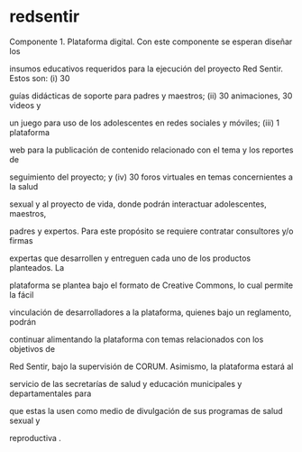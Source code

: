 # redsentir
Componente 1. Plataforma digital. Con este componente se esperan diseñar los

insumos educativos requeridos para la ejecución del proyecto Red Sentir. Estos son: (i) 30

guías didácticas de soporte para padres y maestros; (ii) 30 animaciones, 30 videos y

un juego para uso de los adolescentes en redes sociales y móviles; (iii) 1 plataforma

web para la publicación de contenido relacionado con el tema y los reportes de

seguimiento del proyecto; y (iv) 30 foros virtuales en temas concernientes a la salud

sexual y al proyecto de vida, donde podrán interactuar adolescentes, maestros,

padres y expertos. Para este propósito se requiere contratar consultores y/o firmas

expertas que desarrollen y entreguen cada uno de los productos planteados. La

plataforma se plantea bajo el formato de Creative Commons, lo cual permite la fácil

vinculación de desarrolladores a la plataforma, quienes bajo un reglamento, podrán

continuar alimentando la plataforma con temas relacionados con los objetivos de

Red Sentir, bajo la supervisión de CORUM. Asimismo, la plataforma estará al

servicio de las secretarías de salud y educación municipales y departamentales para

que estas la usen como medio de divulgación de sus programas de salud sexual y

reproductiva .

